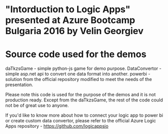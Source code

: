 # "Intorduction to Logic Apps" presented at Azure Bootcamp Bulgaria 2016 by Velin Georgiev

# Source code used for the demos

daTkzsGame - simple python-js game for demo purpose.
DataConvertor - simple asp.net api to convert one data format into another.
powerbi - solution from the official repository modified to meet the needs of the presentation.

Please note this code is used for the purpose of the demos and it is not production ready.
Except from the daTkzsGame, the rest of the code could not be of great use to anyone.

If you'd like to know more about how to connect your logic app to power bi or create custom data convertor, please refer to the official Azure Logic Apps repository - https://github.com/logicappsio
